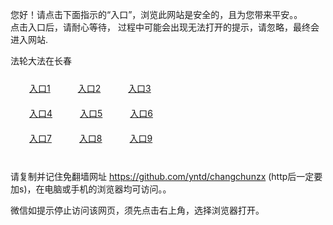 您好！请点击下面指示的“入口”，浏览此网站是安全的，且为您带来平安。。 <br/>
点击入口后，请耐心等待， 过程中可能会出现无法打开的提示，请忽略，最终会进入网站. </br>

法轮大法在长春<br/>
<div style="padding:10px"><a style="margin:20px" target="_blank" href="https://d3hp1eo3y0sz9d.cloudfront.net/2Qpsp?rmxidkg" id="ccLink1" rel="nofollow">入口1</a> <a target="_blank" style="margin:20px" href="https://d29awd4dyfpldp.cloudfront.net/2Qpsp?jpbvxcgc" id="ccLink2" rel="nofollow">入口2</a> <a style="margin:20px" target="_blank" href="https://dnqdevjbhvf12.cloudfront.net/2Qpsp?gtffi" id="ccLink3" rel="nofollow">入口3</a></div>

<div style="padding:10px" ><a style="margin:20px" target="_blank" href="https://d3hp1eo3y0sz9d.cloudfront.net/2Qpsp?rmxidkg" id="ccLink4" rel="nofollow">入口4</a> <a style="margin:20px" href="https://d29awd4dyfpldp.cloudfront.net/2Qpsp?jpbvxcgc" target="_blank" id="ccLink5" rel="nofollow">入口5</a> <a style="margin:20px" href="https://dnqdevjbhvf12.cloudfront.net/2Qpsp?gtffi" target="_blank" id="ccLink6" rel="nofollow">入口6</a></div>

<div style="padding:10px"><a style="margin:20px" target="_blank" href="https://d3hp1eo3y0sz9d.cloudfront.net/2Qpsp?rmxidkg" id="ccLink7" rel="nofollow">入口7</a> <a style="margin:20px" href="https://d29awd4dyfpldp.cloudfront.net/2Qpsp?jpbvxcgc" target="_blank" id="ccLink8" rel="nofollow">入口8</a> <a style="margin:20px" target="_blank" href="https://dnqdevjbhvf12.cloudfront.net/2Qpsp?gtffi" id="ccLink9" rel="nofollow">入口9</a></div>

<br/>



请复制并记住免翻墙网址 https://github.com/yntd/changchunzx (http后一定要加s)，在电脑或手机的浏览器均可访问。。<br/>

微信如提示停止访问该网页，须先点击右上角，选择浏览器打开。
